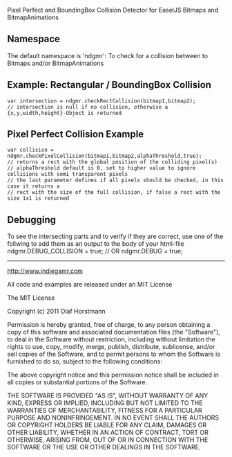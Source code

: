 Pixel Perfect and BoundingBox Collision Detector for EaselJS Bitmaps and BitmapAnimations

## Namespace

The default namespace is 'ndgmr':
To check for a collision between to Bitmaps and/or BitmapAnimations

## Example: Rectangular / BoundingBox Collision
	var intersection = ndgmr.checkRectCollision(bitmap1,bitmap2);
	// intersection is null if no collision, otherwise a {x,y,width,height}-Object is returned

## Pixel Perfect Collision Example
	var collision = ndgmr.checkPixelCollision(bitmap1,bitmap2,alphaThreshold,true);
	// returns a rect with the global position of the colliding pixel(s)
	// alphaThreshold default is 0, set to higher value to ignore collisions with semi transparent pixels
	// the last parameter defines if all pixels should be checked, in this case it returns a
	// rect with the size of the full collision, if false a rect with the size 1x1 is returned

## Debugging

To see the intersecting parts and to verify if they are correct, use one of the follwing to add them as an output to the body of your html-file
	ndgmr.DEBUG_COLLISION = true;
	// OR
	ndgmr.DEBUG = true;

- - -

http://www.indiegamr.com

All code and examples are released under an MIT License

The MIT License

Copyright (c) 2011 Olaf Horstmann

Permission is hereby granted, free of charge, to any person obtaining a copy
of this software and associated documentation files (the "Software"), to deal
in the Software without restriction, including without limitation the rights
to use, copy, modify, merge, publish, distribute, sublicense, and/or sell
copies of the Software, and to permit persons to whom the Software is
furnished to do so, subject to the following conditions:

The above copyright notice and this permission notice shall be included in
all copies or substantial portions of the Software.

THE SOFTWARE IS PROVIDED "AS IS", WITHOUT WARRANTY OF ANY KIND, EXPRESS OR
IMPLIED, INCLUDING BUT NOT LIMITED TO THE WARRANTIES OF MERCHANTABILITY,
FITNESS FOR A PARTICULAR PURPOSE AND NONINFRINGEMENT. IN NO EVENT SHALL THE
AUTHORS OR COPYRIGHT HOLDERS BE LIABLE FOR ANY CLAIM, DAMAGES OR OTHER
LIABILITY, WHETHER IN AN ACTION OF CONTRACT, TORT OR OTHERWISE, ARISING FROM,
OUT OF OR IN CONNECTION WITH THE SOFTWARE OR THE USE OR OTHER DEALINGS IN
THE SOFTWARE.